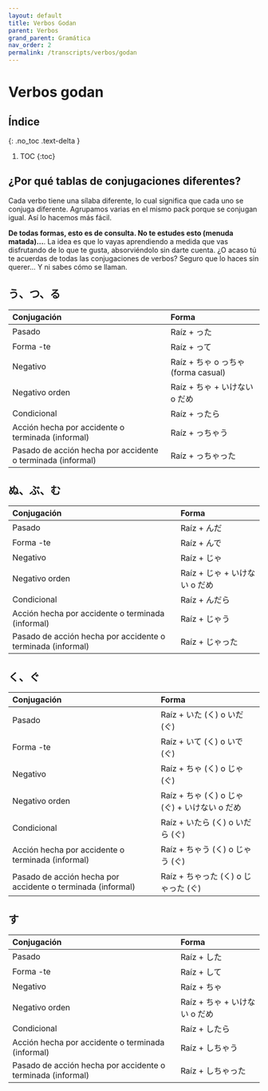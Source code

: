```yaml
---
layout: default
title: Verbos Godan
parent: Verbos
grand_parent: Gramática
nav_order: 2
permalink: /transcripts/verbos/godan
---
```


# Verbos godan

## Índice
{: .no_toc .text-delta }

1. TOC
{:toc}

## ¿Por qué tablas de conjugaciones diferentes?

Cada verbo tiene una sílaba diferente, lo cual significa que cada uno se conjuga diferente. Agrupamos varias en el mismo pack porque se conjugan igual. Así lo hacemos más fácil.

**De todas formas, esto es de consulta. No te estudes esto (menuda matada)…**. La idea es que lo vayas aprendiendo a medida que vas disfrutando de lo que te gusta, absorviéndolo sin darte cuenta. ¿O acaso tú te acuerdas de todas las conjugaciones de verbos? Seguro que lo haces sin querer… Y ni sabes cómo se llaman.

## う、つ、る

| Conjugación        | Forma |
|:------------------|:------|
| Pasado | Raíz + った |
| Forma -te | Raíz + って |
| Negativo | Raíz + ちゃ o っちゃ (forma casual) |
| Negativo orden | Raíz + ちゃ + いけない o だめ |
| Condicional | Raíz + ったら |
| Acción hecha por accidente o terminada (informal) | Raíz + っちゃう |
| Pasado de acción hecha por accidente o terminada (informal) | Raíz + っちゃった |

## ぬ、ぶ、む

| Conjugación        | Forma |
|:------------------|:------|
| Pasado | Raíz + んだ |
| Forma -te | Raíz + んで |
| Negativo | Raíz + じゃ |
| Negativo orden | Raíz + じゃ + いけない o だめ |
| Condicional | Raíz + んだら |
| Acción hecha por accidente o terminada (informal) | Raíz + じゃう |
| Pasado de acción hecha por accidente o terminada (informal) | Raíz + じゃった |

## く、ぐ

| Conjugación        | Forma |
|:------------------|:------|
| Pasado | Raíz +  いた (く) o いだ (ぐ) |
| Forma -te | Raíz + いて (く) o いで (ぐ) |
| Negativo | Raíz + ちゃ (く) o じゃ (ぐ) |
| Negativo orden | Raíz + ちゃ (く) o じゃ (ぐ) + いけない o だめ |
| Condicional | Raíz + いたら (く) o いだら (ぐ) |
| Acción hecha por accidente o terminada (informal) | Raíz + ちゃう (く) o じゃう (ぐ) |
| Pasado de acción hecha por accidente o terminada (informal) | Raíz + ちゃった (く) o じゃった (ぐ) |

## す

| Conjugación        | Forma |
|:------------------|:------|
| Pasado | Raíz + した |
| Forma -te | Raíz + して |
| Negativo | Raíz + ちゃ |
| Negativo orden | Raíz + ちゃ + いけない o だめ |
| Condicional | Raíz + したら |
| Acción hecha por accidente o terminada (informal) | Raíz + しちゃう |
| Pasado de acción hecha por accidente o terminada (informal) | Raíz + しちゃった |